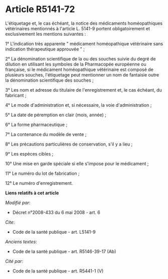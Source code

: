 # Article R5141-72

L'étiquetage et, le cas échéant, la notice des médicaments homéopathiques vétérinaires mentionnés à l'article L. 5141-9
portent obligatoirement et exclusivement les mentions suivantes : 

1° L'indication très apparente " médicament homéopathique vétérinaire sans indication thérapeutique approuvée " ; 

2° La dénomination scientifique de la ou des souches suivie du degré de dilution en utilisant les symboles de la Pharmacopée
européenne ou française, si le médicament homéopathique vétérinaire est composé de plusieurs souches, l'étiquetage peut
mentionner un nom de fantaisie outre la dénomination scientifique des souches ; 

3° Les nom et adresse du titulaire de l'enregistrement et, le cas échéant, du fabricant ; 

4° Le mode d'administration et, si nécessaire, la voie d'administration ; 

5° La date de péremption en clair (mois, année) ; 

6° La forme pharmaceutique ; 

7° La contenance du modèle de vente ; 

8° Les précautions particulières de conservation, s'il y a lieu ; 

9° Les espèces cibles ; 

10° Une mise en garde spéciale si elle s'impose pour le médicament ; 

11° Le numéro du lot de fabrication ; 

12° Le numéro d'enregistrement.

**Liens relatifs à cet article**

_Modifié par_:

  - Décret n°2008-433 du 6 mai 2008 - art. 6

_Cite_:

  - Code de la santé publique - art. L5141-9

_Anciens textes_:

  - Code de la santé publique - art. R5146-39-17 (Ab)

_Cité par_:

  - Code de la santé publique - art. R5441-1 (V)
